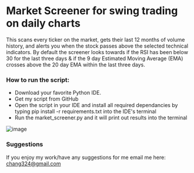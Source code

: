 # Market Screener for swing trading on daily charts

This scans every ticker on the market, gets their last 12 months of volume history, and alerts you when the stock passes above the selected technical indicators.
By default the screener looks towards if the RSI has been below 30 for the last three days & if the 9 day Estimated Moving Average (EMA) crosses above the 20 day EMA within the last three days.

### How to run the script:
- Download your favorite Python IDE.
- Get my script from GitHub
- Open the script in your IDE and install all required dependancies by typing pip install -r requirements.txt into the IDE's terminal
- Run the market_screener.py and it will print out results into the terminal

![image](https://user-images.githubusercontent.com/6879616/93362621-3296cf00-f814-11ea-845e-4524e08e758a.png)



### Suggestions

If you enjoy my work/have any suggestions for me email me here: chang324@gmail.com
